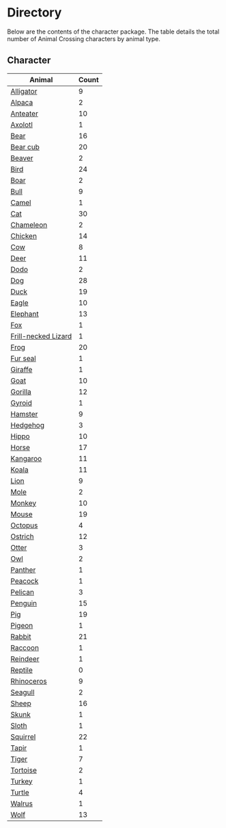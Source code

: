 # Directory
Below are the contents of the character package. The table details the total number of Animal Crossing characters by animal type.
## Character
|Animal|Count|
|---|---|
|[Alligator](./alligator)|9|
|[Alpaca](./alpaca)|2|
|[Anteater](./anteater)|10|
|[Axolotl](./axolotl)|1|
|[Bear](./bear)|16|
|[Bear cub](./bearcub)|20|
|[Beaver](./beaver)|2|
|[Bird](./bird)|24|
|[Boar](./boar)|2|
|[Bull](./bull)|9|
|[Camel](./camel)|1|
|[Cat](./cat)|30|
|[Chameleon](./chameleon)|2|
|[Chicken](./chicken)|14|
|[Cow](./cow)|8|
|[Deer](./deer)|11|
|[Dodo](./dodo)|2|
|[Dog](./dog)|28|
|[Duck](./duck)|19|
|[Eagle](./eagle)|10|
|[Elephant](./elephant)|13|
|[Fox](./fox)|1|
|[Frill-necked Lizard](./frillneckedlizard)|1|
|[Frog](./frog)|20|
|[Fur seal](./furseal)|1|
|[Giraffe](./giraffe)|1|
|[Goat](./goat)|10|
|[Gorilla](./gorilla)|12|
|[Gyroid](./gyroid)|1|
|[Hamster](./hamster)|9|
|[Hedgehog](./hedgehog)|3|
|[Hippo](./hippo)|10|
|[Horse](./horse)|17|
|[Kangaroo](./kangaroo)|11|
|[Koala](./koala)|11|
|[Lion](./lion)|9|
|[Mole](./mole)|2|
|[Monkey](./monkey)|10|
|[Mouse](./mouse)|19|
|[Octopus](./octopus)|4|
|[Ostrich](./ostrich)|12|
|[Otter](./otter)|3|
|[Owl](./owl)|2|
|[Panther](./panther)|1|
|[Peacock](./peacock)|1|
|[Pelican](./pelican)|3|
|[Penguin](./penguin)|15|
|[Pig](./pig)|19|
|[Pigeon](./pigeon)|1|
|[Rabbit](./rabbit)|21|
|[Raccoon](./raccoon)|1|
|[Reindeer](./reindeer)|1|
|[Reptile](./reptile)|0|
|[Rhinoceros](./rhinoceros)|9|
|[Seagull](./seagull)|2|
|[Sheep](./sheep)|16|
|[Skunk](./skunk)|1|
|[Sloth](./sloth)|1|
|[Squirrel](./squirrel)|22|
|[Tapir](./tapir)|1|
|[Tiger](./tiger)|7|
|[Tortoise](./tortoise)|2|
|[Turkey](./turkey)|1|
|[Turtle](./turtle)|4|
|[Walrus](./walrus)|1|
|[Wolf](./wolf)|13|
